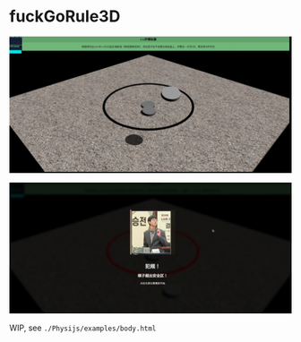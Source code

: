 # fuckGoRule3D

![](./screenshots/s1.png)

![](./screenshots/s2.png)

WIP, see `./Physijs/examples/body.html`